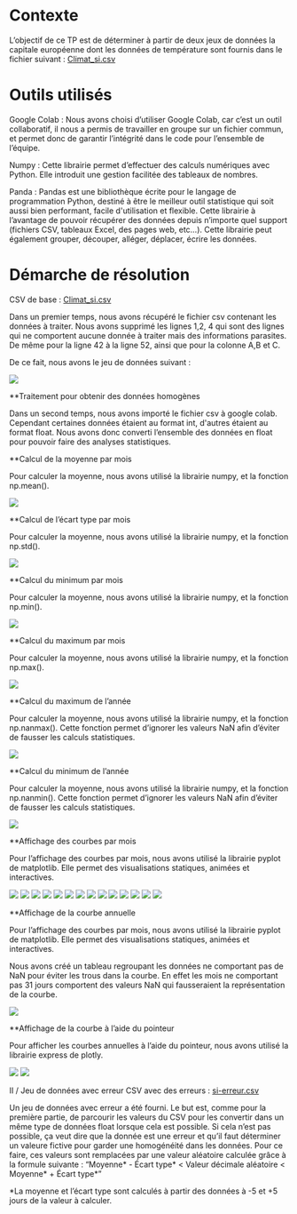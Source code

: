 # Contexte

  L’objectif de ce TP est de déterminer à partir de deux jeux de données la capitale européenne dont les données de température sont fournis dans le fichier suivant : [Climat_si.csv](https://github.com/CortoVilain/TPQualiteDesDonnees/blob/main/climat_si.csv)

# Outils utilisés

Google Colab : 
Nous avons choisi d’utiliser Google Colab, car c’est un outil collaboratif, il nous a permis de travailler en groupe sur un fichier commun, et permet donc de garantir l’intégrité dans le code pour l’ensemble de l’équipe. 

Numpy :
Cette librairie permet d’effectuer des calculs numériques avec Python. Elle introduit une gestion facilitée des tableaux de nombres.

Panda : 
Pandas est une bibliothèque écrite pour le langage de programmation Python, destiné à être le meilleur outil statistique qui soit aussi bien performant, facile d'utilisation et flexible. Cette librairie à l’avantage de pouvoir récupérer des données depuis n’importe quel support (fichiers CSV, tableaux Excel, des pages web, etc…). Cette librairie peut également grouper, découper, alléger, déplacer, écrire les données.


# Démarche de résolution

CSV de base : [Climat_si.csv](https://github.com/CortoVilain/TPQualiteDesDonnees/blob/main/climat_si.csv)

Dans un premier temps, nous avons récupéré le fichier csv contenant les données à traiter.
Nous avons supprimé les lignes 1,2, 4 qui sont des lignes qui ne comportent aucune donnée à traiter mais des informations parasites. 
De même pour la ligne 42 à la ligne 52, ainsi que pour la colonne A,B et C.

De ce fait, nous avons le jeu de données suivant : 

![](https://www.infolux.fr/wp-content/uploads/2021/02/1.png)


**Traitement pour obtenir des données homogènes 

Dans un second temps, nous avons importé le fichier csv à google colab. Cependant certaines données étaient au format int, d'autres étaient au format float. Nous avons donc converti l’ensemble des données en float pour pouvoir faire des analyses statistiques.



**Calcul de la moyenne par mois 

Pour calculer la moyenne, nous avons utilisé la librairie numpy, et la fonction np.mean().

![](https://www.infolux.fr/wp-content/uploads/2021/02/2.png)

**Calcul de l’écart type par mois 

Pour calculer la moyenne, nous avons utilisé la librairie numpy, et la fonction np.std().

![](https://www.infolux.fr/wp-content/uploads/2021/02/3.png)

**Calcul du minimum par mois

Pour calculer la moyenne, nous avons utilisé la librairie numpy, et la fonction np.min().

![](https://www.infolux.fr/wp-content/uploads/2021/02/4.png)

**Calcul du maximum par mois

Pour calculer la moyenne, nous avons utilisé la librairie numpy, et la fonction np.max().

![](https://www.infolux.fr/wp-content/uploads/2021/02/5.png)

**Calcul du maximum de l’année

Pour calculer la moyenne, nous avons utilisé la librairie numpy, et la fonction np.nanmax(). Cette fonction permet d’ignorer les valeurs NaN afin d’éviter de fausser les calculs statistiques.

![](https://www.infolux.fr/wp-content/uploads/2021/02/6.png)

**Calcul du minimum de l’année

Pour calculer la moyenne, nous avons utilisé la librairie numpy, et la fonction np.nanmin(). Cette fonction permet d’ignorer les valeurs NaN afin d’éviter de fausser les calculs statistiques.

![](https://www.infolux.fr/wp-content/uploads/2021/02/7.png)

**Affichage des courbes par mois

Pour l’affichage des courbes par mois, nous avons utilisé la librairie pyplot de matplotlib.
Elle permet des visualisations statiques, animées et interactives.

![](https://www.infolux.fr/wp-content/uploads/2021/02/8.png)
![](https://www.infolux.fr/wp-content/uploads/2021/02/9.png)
![](https://www.infolux.fr/wp-content/uploads/2021/02/10.png)
![](https://www.infolux.fr/wp-content/uploads/2021/02/11.png)
![](https://www.infolux.fr/wp-content/uploads/2021/02/12.png)
![](https://www.infolux.fr/wp-content/uploads/2021/02/13.png)
![](https://www.infolux.fr/wp-content/uploads/2021/02/14.png)
![](https://www.infolux.fr/wp-content/uploads/2021/02/15.png)
![](https://www.infolux.fr/wp-content/uploads/2021/02/16.png)
![](https://www.infolux.fr/wp-content/uploads/2021/02/17.png)
![](https://www.infolux.fr/wp-content/uploads/2021/02/18.png)
![](https://www.infolux.fr/wp-content/uploads/2021/02/19.png)
![](https://www.infolux.fr/wp-content/uploads/2021/02/20.png)
![](https://www.infolux.fr/wp-content/uploads/2021/02/21.png)


**Affichage de la courbe annuelle

Pour l’affichage des courbes par mois, nous avons utilisé la librairie pyplot de matplotlib.
Elle permet des visualisations statiques, animées et interactives.

Nous avons créé un tableau regroupant les données ne comportant pas de NaN pour éviter les trous dans la courbe. En effet les mois ne comportant pas 31 jours comportent des valeurs NaN qui fausseraient la représentation de la courbe.

![](https://www.infolux.fr/wp-content/uploads/2021/02/22.png)

**Affichage de la courbe à l’aide du pointeur

Pour afficher les courbes annuelles à l’aide du pointeur, nous avons utilisé la librairie express de plotly.

![](https://www.infolux.fr/wp-content/uploads/2021/02/23.png)
![](https://www.infolux.fr/wp-content/uploads/2021/02/24.png)

II / Jeu de données avec erreur
CSV avec des erreurs : [si-erreur.csv](https://github.com/CortoVilain/TPQualiteDesDonnees/blob/main/si-erreur.csv)


Un jeu de données avec erreur a été fourni. Le but est, comme pour la première partie, de parcourir les valeurs du CSV pour les convertir dans un même type de données float lorsque cela est possible.
Si cela n’est pas possible, ça veut dire que la donnée est une erreur et qu’il faut déterminer un valeure fictive pour garder une homogénéité dans les données.
Pour ce faire, ces valeurs sont remplacées par une valeur aléatoire calculée grâce à la formule suivante :
“Moyenne* - Écart type* < Valeur décimale aléatoire < Moyenne* + Écart type*”

*La moyenne et l’écart type sont calculés à partir des données à -5 et +5 jours de la valeur à calculer.
